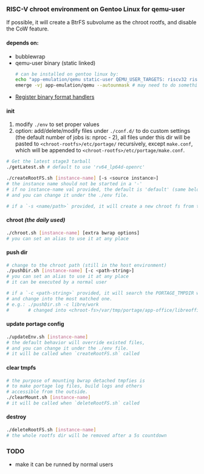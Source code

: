 ### RISC-V chroot environment on Gentoo Linux for qemu-user

If possible, it will create a BtrFS subvolume as the chroot rootfs, and disable the CoW feature.

#### depends on:

* bubblewrap
* qemu-user binary (static linked)
  ```bash
  # can be installed on gentoo linux by:
  echo "app-emulation/qemu static-user QEMU_USER_TARGETS: riscv32 riscv64" >>/etc/portage/package.use/qemu
  emerge -vj app-emulation/qemu --autounmask # may need to do something more by yourself here
  ```
* [Register binary format handlers](https://wiki.gentoo.org/wiki/Embedded_Handbook/General/Compiling_with_qemu_user_chroot#Register_binary_format_handlers)

#### init

1. modify `./env` to set proper values
2. option: add/delete/modify files under `./conf.d/` to do custom settings (the default number of jobs is: nproc - 2),
   all files under this dir will be pasted to `<chroot-rootfs>/etc/portage/` recursively,
   except `make.conf`, which will be appended to `<chroot-rootfs>/etc/portage/make.conf`.

```bash
# Get the latest stage3 tarball
./getLatest.sh # default to use 'rv64_lp64d-openrc'

./createRootFS.sh [instance-name] [-s <source instance>]
# the instance name should not be started in a '-'
# if no instance-name val provided, the default is 'default' (same below),
# and you can change it under the ./env file.

# if a `-s <name/path>` provided, it will create a new chroot fs from the specified one.
```

#### chroot *(the daily used)*

```bash
./chroot.sh [instance-name] [extra bwrap options]
# you can set an alias to use it at any place
```

#### push dir

```bash
# change to the chroot path (still in the host environment)
./pushDir.sh [instance-name] [-c <path-string>]
# you can set an alias to use it at any place
# it can be executed by a normal user

# if a `-c <path-string>` provided, it will search the PORTAGE_TMPDIR with maxdepth 4,
# and change into the most matched one.
# e.g.: ./pushDir.sh -c libre/work
#       # changed into <chroot-fs>/var/tmp/portage/app-office/libreoffice-7.3.1.3/work/
```

#### update portage config
```bash
./updateEnv.sh [instance-name]
# the default behavior will override existed files,
# and you can change it under the ./env file.
# it will be called when `createRootFS.sh` called
```

#### clear tmpfs

```bash
# the purpose of mounting bwrap detached tmpfies is
# to make portage log files, build logs and others
# accessible from the outside.
./clearMount.sh [instance-name]
# it will be called when `deleteRootFS.sh` called
```

#### destroy

```bash
./deleteRootFS.sh [instance-name]
# the whole rootfs dir will be removed after a 5s countdown
```

### TODO

* make it can be runned by normal users
